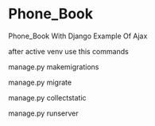 # Phone_Book
Phone_Book With Django Example Of Ajax

after active venv use this commands

manage.py makemigrations

manage.py migrate

manage.py collectstatic

manage.py runserver
